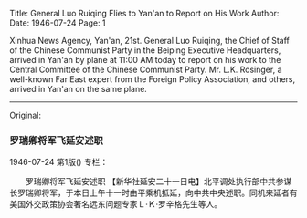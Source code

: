 Title: General Luo Ruiqing Flies to Yan'an to Report on His Work
Author:
Date: 1946-07-24
Page: 1

Xinhua News Agency, Yan'an, 21st. General Luo Ruiqing, the Chief of Staff of the Chinese Communist Party in the Beiping Executive Headquarters, arrived in Yan'an by plane at 11:00 AM today to report on his work to the Central Committee of the Chinese Communist Party. Mr. L.K. Rosinger, a well-known Far East expert from the Foreign Policy Association, and others, arrived in Yan'an on the same plane.



<hr /> 

Original: 


### 罗瑞卿将军飞延安述职

1946-07-24
第1版()
专栏：

　　罗瑞卿将军飞延安述职
    【新华社延安二十一日电】北平调处执行部中共参谋长罗瑞卿将军，于本日上午十一时由平乘机抵延，向中共中央述职。同机来延者有美国外交政策协会著名远东问题专家Ｌ·Ｋ·罗辛格先生等人。
